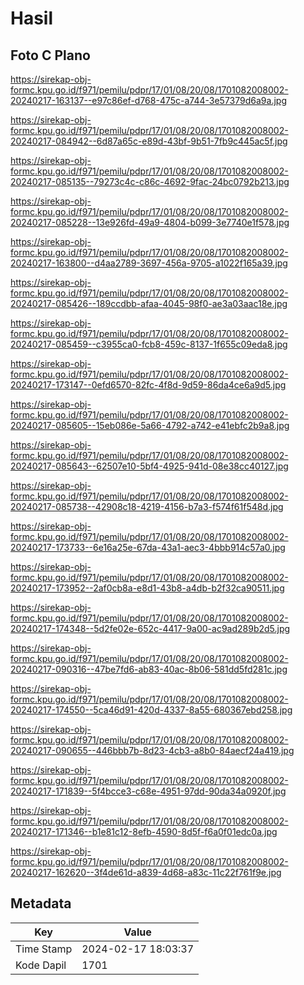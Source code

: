 # Hasil

## Foto C Plano

https://sirekap-obj-formc.kpu.go.id/f971/pemilu/pdpr/17/01/08/20/08/1701082008002-20240217-163137--e97c86ef-d768-475c-a744-3e57379d6a9a.jpg

https://sirekap-obj-formc.kpu.go.id/f971/pemilu/pdpr/17/01/08/20/08/1701082008002-20240217-084942--6d87a65c-e89d-43bf-9b51-7fb9c445ac5f.jpg

https://sirekap-obj-formc.kpu.go.id/f971/pemilu/pdpr/17/01/08/20/08/1701082008002-20240217-085135--79273c4c-c86c-4692-9fac-24bc0792b213.jpg

https://sirekap-obj-formc.kpu.go.id/f971/pemilu/pdpr/17/01/08/20/08/1701082008002-20240217-085228--13e926fd-49a9-4804-b099-3e7740e1f578.jpg

https://sirekap-obj-formc.kpu.go.id/f971/pemilu/pdpr/17/01/08/20/08/1701082008002-20240217-163800--d4aa2789-3697-456a-9705-a1022f165a39.jpg

https://sirekap-obj-formc.kpu.go.id/f971/pemilu/pdpr/17/01/08/20/08/1701082008002-20240217-085426--189ccdbb-afaa-4045-98f0-ae3a03aac18e.jpg

https://sirekap-obj-formc.kpu.go.id/f971/pemilu/pdpr/17/01/08/20/08/1701082008002-20240217-085459--c3955ca0-fcb8-459c-8137-1f655c09eda8.jpg

https://sirekap-obj-formc.kpu.go.id/f971/pemilu/pdpr/17/01/08/20/08/1701082008002-20240217-173147--0efd6570-82fc-4f8d-9d59-86da4ce6a9d5.jpg

https://sirekap-obj-formc.kpu.go.id/f971/pemilu/pdpr/17/01/08/20/08/1701082008002-20240217-085605--15eb086e-5a66-4792-a742-e41ebfc2b9a8.jpg

https://sirekap-obj-formc.kpu.go.id/f971/pemilu/pdpr/17/01/08/20/08/1701082008002-20240217-085643--62507e10-5bf4-4925-941d-08e38cc40127.jpg

https://sirekap-obj-formc.kpu.go.id/f971/pemilu/pdpr/17/01/08/20/08/1701082008002-20240217-085738--42908c18-4219-4156-b7a3-f574f61f548d.jpg

https://sirekap-obj-formc.kpu.go.id/f971/pemilu/pdpr/17/01/08/20/08/1701082008002-20240217-173733--6e16a25e-67da-43a1-aec3-4bbb914c57a0.jpg

https://sirekap-obj-formc.kpu.go.id/f971/pemilu/pdpr/17/01/08/20/08/1701082008002-20240217-173952--2af0cb8a-e8d1-43b8-a4db-b2f32ca90511.jpg

https://sirekap-obj-formc.kpu.go.id/f971/pemilu/pdpr/17/01/08/20/08/1701082008002-20240217-174348--5d2fe02e-652c-4417-9a00-ac9ad289b2d5.jpg

https://sirekap-obj-formc.kpu.go.id/f971/pemilu/pdpr/17/01/08/20/08/1701082008002-20240217-090316--47be7fd6-ab83-40ac-8b06-581dd5fd281c.jpg

https://sirekap-obj-formc.kpu.go.id/f971/pemilu/pdpr/17/01/08/20/08/1701082008002-20240217-174550--5ca46d91-420d-4337-8a55-680367ebd258.jpg

https://sirekap-obj-formc.kpu.go.id/f971/pemilu/pdpr/17/01/08/20/08/1701082008002-20240217-090655--446bbb7b-8d23-4cb3-a8b0-84aecf24a419.jpg

https://sirekap-obj-formc.kpu.go.id/f971/pemilu/pdpr/17/01/08/20/08/1701082008002-20240217-171839--5f4bcce3-c68e-4951-97dd-90da34a0920f.jpg

https://sirekap-obj-formc.kpu.go.id/f971/pemilu/pdpr/17/01/08/20/08/1701082008002-20240217-171346--b1e81c12-8efb-4590-8d5f-f6a0f01edc0a.jpg

https://sirekap-obj-formc.kpu.go.id/f971/pemilu/pdpr/17/01/08/20/08/1701082008002-20240217-162620--3f4de61d-a839-4d68-a83c-11c22f761f9e.jpg


## Metadata

| Key        | Value               |
| ---------- | ------------------- |
| Time Stamp | 2024-02-17 18:03:37 |
| Kode Dapil | 1701                |



